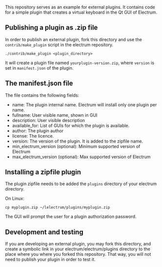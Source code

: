 This repository serves as an example for external plugins.
It contains code for a simple plugin that creates a virtual keyboard in the Qt GUI of Electrum.

## Publishing a plugin as .zip file

In order to publish an external plugin, fork this directory and use
the `contrib/make_plugin` script in the electrum repository.

`./contrib/make_plugin <plugin_directory>`

It will create a plugin file named `yourplugin-version.zip`, where `version` is set in `manifest.json` of the plugin.

## The manifest.json file

The file contains the following fields:

 - name: The plugin internal name. Electrum will install only one plugin per name.
 - fullname: User visible name, shown in GUI
 - description: User visible description
 - available_for: List of GUIs for which the plugin is available.
 - author: The plugin author
 - license: The licence.
 - version: The version of the plugin. It is added to the zipfile name.
 - min_electrum_version (optional): Minimum supported version of Electrum
 - max_electrum_version (optional): Max supported version of Electrum


## Installing a zipfile plugin

The plugin zipfile needs to be added the `plugins` directory of your electrum directory.

On Linux:

`cp myplugin.zip ~/lelectrum/plugins/myplugin.zip`


The GUI will prompt the user for a plugin authorization password.


## Development and testing

If you are developing an external plugin, you may fork this directory,
and create a symbolic link in your electrum/electrum/plugins directory
to the place where you where you forked this repository. That way, you
will not need to publish your plugin in order to test it.


